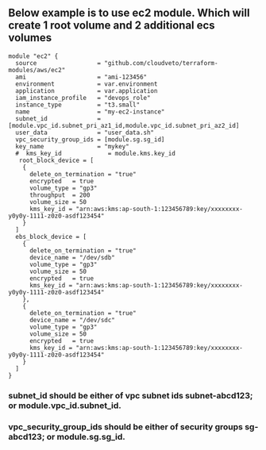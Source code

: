 ## Below example is to use ec2 module. Which will create 1 root volume and 2 additional ecs volumes
```
module "ec2" {
  source                 = "github.com/cloudveto/terraform-modules/aws/ec2"
  ami                    = "ami-123456"
  environment            = var.environment
  application            = var.application
  iam_instance_profile   = "devops_role"
  instance_type          = "t3.small"
  name                   = "my-ec2-instance"
  subnet_id              = [module.vpc_id.subnet_pri_az1_id,module.vpc_id.subnet_pri_az2_id]
  user_data              = "user_data.sh"
  vpc_security_group_ids = [module.sg.sg_id]
  key_name               = "mykey"
  #  kms_key_id             = module.kms.key_id
   root_block_device = [
    {
      delete_on_termination = "true"
      encrypted   = true
      volume_type = "gp3"
      throughput  = 200
      volume_size = 50
      kms_key_id = "arn:aws:kms:ap-south-1:123456789:key/xxxxxxxx-y0y0y-1111-z0z0-asdf123454"
    }
  ]
  ebs_block_device = [
    {
      delete_on_termination = "true"
      device_name = "/dev/sdb"
      volume_type = "gp3"
      volume_size = 50
      encrypted   = true
      kms_key_id = "arn:aws:kms:ap-south-1:123456789:key/xxxxxxxx-y0y0y-1111-z0z0-asdf123454"
    },
    {
      delete_on_termination = "true"
      device_name = "/dev/sdc"
      volume_type = "gp3"
      volume_size = 50
      encrypted   = true
      kms_key_id = "arn:aws:kms:ap-south-1:123456789:key/xxxxxxxx-y0y0y-1111-z0z0-asdf123454"
    }
  ]
}
```
### subnet_id should be either of vpc subnet ids subnet-abcd123; or module.vpc_id.subnet_id.
### vpc_security_group_ids should be either of security groups sg-abcd123; or module.sg.sg_id.